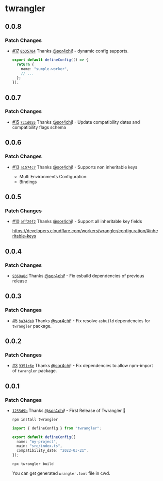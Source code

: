 # twrangler

## 0.0.8

### Patch Changes

- [#17](https://github.com/sor4chi/twrangler/pull/17) [`8b35704`](https://github.com/sor4chi/twrangler/commit/8b357049f33a253d570858bdc39b6e437ee1dc7b) Thanks [@sor4chi](https://github.com/sor4chi)! - dynamic config supports.

  ```ts
  export default defineConfig(() => {
    return {
      name: "sumple-worker",
      // ...
    };
  });
  ```

## 0.0.7

### Patch Changes

- [#15](https://github.com/sor4chi/twrangler/pull/15) [`7c1d055`](https://github.com/sor4chi/twrangler/commit/7c1d05560edca7a82733d07ef74c3f0e303c8fdf) Thanks [@sor4chi](https://github.com/sor4chi)! - Update compatibility dates and compatibility flags schema

## 0.0.6

### Patch Changes

- [#13](https://github.com/sor4chi/twrangler/pull/13) [`a1574c7`](https://github.com/sor4chi/twrangler/commit/a1574c75a2b6863e004c637d38645fcfeb2b97de) Thanks [@sor4chi](https://github.com/sor4chi)! - Supports non inheritable keys

  - Multi Environments Configuration
  - Bindings

## 0.0.5

### Patch Changes

- [#10](https://github.com/sor4chi/twrangler/pull/10) [`bff20f2`](https://github.com/sor4chi/twrangler/commit/bff20f294272cad04b8078f50e14390a3e25dca6) Thanks [@sor4chi](https://github.com/sor4chi)! - Support all inheritable key fields

  <https://developers.cloudflare.com/workers/wrangler/configuration/#inheritable-keys>

## 0.0.4

### Patch Changes

- [`9360a8d`](https://github.com/sor4chi/twrangler/commit/9360a8d0f07e0293a4526042427ee413160caaf7) Thanks [@sor4chi](https://github.com/sor4chi)! - Fix esbuild dependencies of previous release

## 0.0.3

### Patch Changes

- [#5](https://github.com/sor4chi/twrangler/pull/5) [`ba34de0`](https://github.com/sor4chi/twrangler/commit/ba34de0dff706a7d1a64420e43dc0b8406505ae1) Thanks [@sor4chi](https://github.com/sor4chi)! - Fix resolve `esbuild` dependencies for `twrangler` package.

## 0.0.2

### Patch Changes

- [#3](https://github.com/sor4chi/twrangler/pull/3) [`9351c6e`](https://github.com/sor4chi/twrangler/commit/9351c6ef7200d75793c2ba9a6b7f87649e9debc3) Thanks [@sor4chi](https://github.com/sor4chi)! - Fix dependencies to allow npm-import of `twrangler` package.

## 0.0.1

### Patch Changes

- [`1255d9b`](https://github.com/sor4chi/twrangler/commit/1255d9b7d22d76734c5bdc1572f094a08d7ca18f) Thanks [@sor4chi](https://github.com/sor4chi)! - First Release of Twrangler 🎉

  ```bash
  npm install twrangler
  ```

  ```ts
  import { defineConfig } from "twrangler";

  export default defineConfig({
    name: "my-project",
    main: "src/index.ts",
    compatibility_date: "2022-03-21",
  });
  ```

  ```bash
  npx twrangler build
  ```

  You can get generated `wrangler.toml` file in cwd.
